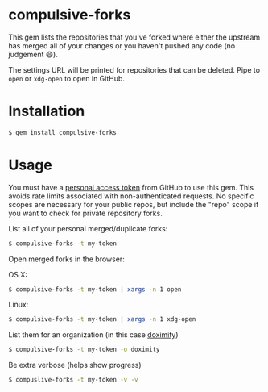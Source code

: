 # compulsive-forks

This gem lists the repositories that you've forked where either the upstream has
merged all of your changes or you haven't pushed any code (no judgement
:smile:).

The settings URL will be printed for repositories that can be deleted. Pipe to
`open` or `xdg-open` to open in GitHub.

# Installation

```sh
$ gem install compulsive-forks
```

# Usage

You must have a [personal access token](https://github.com/settings/tokens/new)
from GitHub to use this gem. This avoids rate limits associated with
non-authenticated requests. No specific scopes are necessary for your public
repos, but include the "repo" scope if you want to check for private repository
forks.

List all of your personal merged/duplicate forks:

```sh
$ compulsive-forks -t my-token
```

Open merged forks in the browser:

OS X:

```sh
$ compulsive-forks -t my-token | xargs -n 1 open
```

Linux:

```sh
$ compulsive-forks -t my-token | xargs -n 1 xdg-open
```

List them for an organization (in this case [doximity](https://github/doximity))

```sh
$ compulsive-forks -t my-token -o doximity
```

Be extra verbose (helps show progress)

```sh
$ compuslive-forks -t my-token -v -v
```
